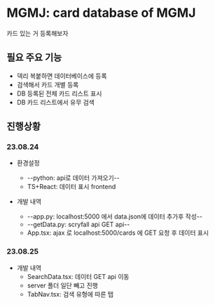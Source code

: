 # MGMJ: card database of MGMJ 
카드 있는 거 등록해보자

## 필요 주요 기능
- 덱리 복붙하면 데이터베이스에 등록
- 검색해서 카드 개별 등록
- DB 등록된 전체 카드 리스트 표시
- DB 카드 리스트에서 유무 검색  

## 진행상황
### 23.08.24
- 환경설정
    - --python: api로 데이터 가져오기--
    - TS+React: 데이터 표시 frontend

- 개발 내역
    - --app.py: localhost:5000 에서 data.json에 데이터 추가후 작성--
    - --getData.py: scryfall api GET api--
    - App.tsx: ajax 로 localhost:5000/cards 에 GET 요청 후 데이터 표시

### 23.08.25
- 개발 내역
    - SearchData.tsx: 데이터 GET api 이동
    - server 폴더 일단 빼고 진행
    - TabNav.tsx: 검색 유형에 따른 탭 